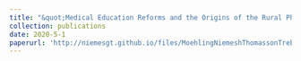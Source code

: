 ```yaml
---
title: "&quot;Medical Education Reforms and the Origins of the Rural Physician Shortage&quot;, <i>Cliometrica</i>, (2020), 14(2). (with Carolyn Moehling, Melissa Thomasson, and Jaret Treber)"
collection: publications
date: 2020-5-1
paperurl: 'http://niemesgt.github.io/files/MoehlingNiemeshThomassonTreber2019.pdf'
---
```


